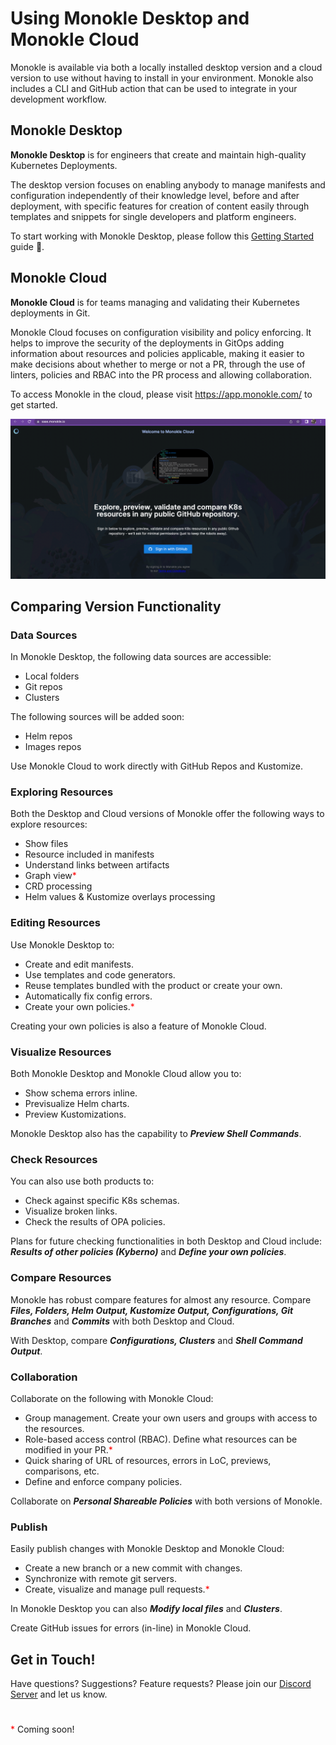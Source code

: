 # Using Monokle Desktop and Monokle Cloud

Monokle is available via both a locally installed desktop version and a cloud version to use without having to install in your environment. Monokle also includes a CLI and GitHub action that can be used to integrate in your development workflow.


## **Monokle Desktop**

**Monokle Desktop** is for engineers that create and maintain high-quality Kubernetes Deployments.

The desktop version focuses on enabling anybody to manage manifests and configuration independently of their knowledge level, before and after deployment, with specific features for creation of content easily through templates and snippets for single developers and platform engineers.

To start working with Monokle Desktop, please follow this [Getting Started](getting-started.md) guide 🚀.

## **Monokle Cloud**

**Monokle Cloud** is for teams managing and validating their Kubernetes deployments in Git.

Monokle Cloud focuses on configuration visibility and policy enforcing. It helps to improve the security of the deployments in GitOps adding information about resources and policies applicable, making it easier to make decisions about whether to merge or not a PR, through the use of linters, policies and RBAC into the PR process and allowing collaboration.

To access Monokle in the cloud, please visit https://app.monokle.com/ to get started.

![Monokle Cloud Start Screen](img/monokle-cloud-start-screen-1.0.png)


## **Comparing Version Functionality**

### **Data Sources**

In Monokle Desktop, the following data sources are accessible:

- Local folders
- Git repos
- Clusters

The following sources will be added soon:

- Helm repos
- Images repos

Use Monokle Cloud to work directly with GitHub Repos and Kustomize.

### **Exploring Resources**

Both the Desktop and Cloud versions of Monokle offer the following ways to explore resources:

- Show files
- Resource included in manifests
- Understand links between artifacts
- Graph view<span style="color:red">*</span>
- CRD processing 
- Helm values & Kustomize overlays processing

### **Editing Resources**

Use Monokle Desktop to:

- Create and edit manifests.
- Use templates and code generators.
- Reuse templates bundled with the product or create your own.
- Automatically fix config errors.
- Create your own policies.<span style="color:red">*</span>

Creating your own policies is also a feature of Monokle Cloud.

### **Visualize Resources**

Both Monokle Desktop and Monokle Cloud allow you to: 

- Show schema errors inline. 
- Previsualize Helm charts.
- Preview Kustomizations. 

Monokle Desktop also has the capability to ***Preview Shell Commands***.


### **Check Resources**

You can also use both products to:

- Check against specific K8s schemas. 
- Visualize broken links. 
- Check the results of OPA policies.  

Plans for future checking functionalities in both Desktop and Cloud include: ***Results of other policies (Kyberno)*** and ***Define your own policies***.


### **Compare Resources**

Monokle has robust compare features for almost any resource. Compare ***Files, Folders, Helm Output, Kustomize Output, Configurations, Git Branches*** and ***Commits*** with both Desktop and Cloud.

With Desktop, compare ***Configurations, Clusters*** and ***Shell Command Output***.


### **Collaboration**

Collaborate on the following with Monokle Cloud:

- Group management. Create your own users and groups with access to the resources.
- Role-based access control (RBAC). Define what resources can be modified in your PR.<span style="color:red">*</span>
- Quick sharing of URL of resources, errors in LoC, previews, comparisons, etc.
- Define and enforce company policies.

Collaborate on ***Personal Shareable Policies*** with both versions of Monokle.

### **Publish**

Easily publish changes with Monokle Desktop and Monokle Cloud:

- Create a new branch or a new commit with changes.
- Synchronize with remote git servers.
- Create, visualize and manage pull requests.<span style="color:red">*</span>

In Monokle Desktop you can also ***Modify local files*** and ***Clusters***.

Create GitHub issues for errors (in-line) in Monokle Cloud.

## **Get in Touch!**

Have questions? Suggestions? Feature requests? Please join our [Discord Server](https://discord.com/invite/6zupCZFQbe) and let us know. 

#

<span style="color:red">*</span> Coming soon!


